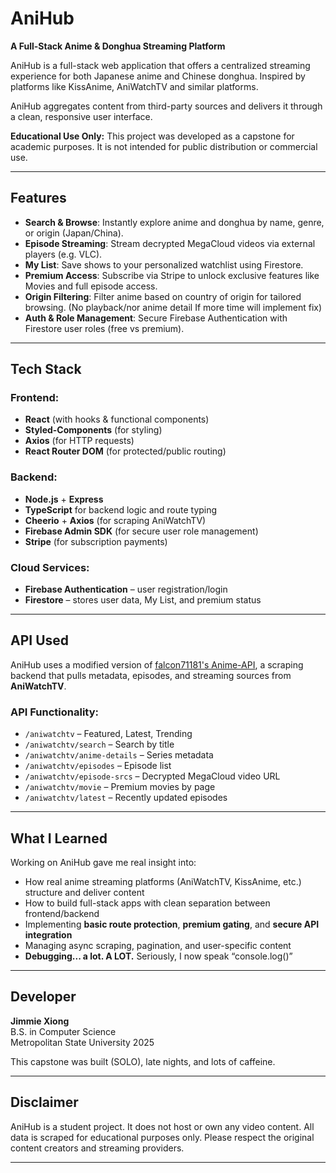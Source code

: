 # AniHub 
**A Full-Stack Anime & Donghua Streaming Platform**

AniHub is a full-stack web application that offers a centralized streaming experience for both Japanese anime and Chinese donghua. Inspired by platforms like KissAnime, AniWatchTV and similar platforms.

AniHub aggregates content from third-party sources and delivers it through a clean, responsive user interface.

**Educational Use Only:** This project was developed as a capstone for academic purposes. It is not intended for public distribution or commercial use.

---

## Features

- **Search & Browse**: Instantly explore anime and donghua by name, genre, or origin (Japan/China).
- **Episode Streaming**: Stream decrypted MegaCloud videos via external players (e.g. VLC).
- **My List**: Save shows to your personalized watchlist using Firestore.
- **Premium Access**: Subscribe via Stripe to unlock exclusive features like Movies and full episode access.
- **Origin Filtering**: Filter anime based on country of origin for tailored browsing. (No playback/nor anime detail If more time will implement fix)
- **Auth & Role Management**: Secure Firebase Authentication with Firestore user roles (free vs premium).

---

## Tech Stack

### Frontend:
- **React** (with hooks & functional components)
- **Styled-Components** (for styling)
- **Axios** (for HTTP requests)
- **React Router DOM** (for protected/public routing)

### Backend:
- **Node.js** + **Express**
- **TypeScript** for backend logic and route typing
- **Cheerio** + **Axios** (for scraping AniWatchTV)
- **Firebase Admin SDK** (for secure user role management)
- **Stripe** (for subscription payments)

### Cloud Services:
- **Firebase Authentication** – user registration/login
- **Firestore** – stores user data, My List, and premium status

---

## API Used

AniHub uses a modified version of [falcon71181's Anime-API](https://github.com/falcon71181/Anime-API), a scraping backend that pulls metadata, episodes, and streaming sources from **AniWatchTV**.

### API Functionality:
- `/aniwatchtv` – Featured, Latest, Trending
- `/aniwatchtv/search` – Search by title
- `/aniwatchtv/anime-details` – Series metadata
- `/aniwatchtv/episodes` – Episode list
- `/aniwatchtv/episode-srcs` – Decrypted MegaCloud video URL
- `/aniwatchtv/movie` – Premium movies by page
- `/aniwatchtv/latest` – Recently updated episodes

---

## What I Learned

Working on AniHub gave me real insight into:
- How real anime streaming platforms (AniWatchTV, KissAnime, etc.) structure and deliver content
- How to build full-stack apps with clean separation between frontend/backend
- Implementing **basic route protection**, **premium gating**, and **secure API integration**
- Managing async scraping, pagination, and user-specific content
- **Debugging... a lot. A LOT.** Seriously, I now speak “console.log()” 

---

## Developer

**Jimmie Xiong**  
B.S. in Computer Science  
Metropolitan State University 2025

This capstone was built (SOLO), late nights, and lots of caffeine.

---

## Disclaimer

AniHub is a student project. It does not host or own any video content. All data is scraped for educational purposes only. Please respect the original content creators and streaming providers.

---